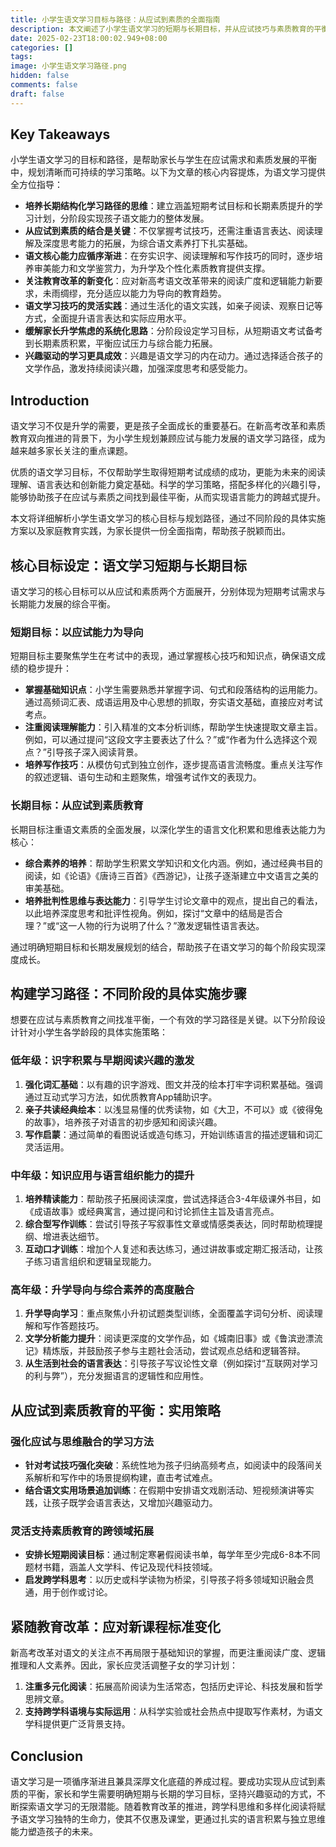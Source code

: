 ```yaml
---
title: 小学生语文学习目标与路径：从应试到素质的全面指南
description: 本文阐述了小学生语文学习的短期与长期目标，并从应试技巧与素质教育的平衡入手，详细解读了不同阶段的学习路径与实践方案，帮助家长构建高效的学习策略。
date: 2025-02-23T18:00:02.949+08:00
categories: []
tags: 
image: 小学生语文学习路径.png
hidden: false
comments: false
draft: false
---
```


## Key Takeaways
小学生语文学习的目标和路径，是帮助家长与学生在应试需求和素质发展的平衡中，规划清晰而可持续的学习策略。以下为文章的核心内容提炼，为语文学习提供全方位指导：

- **培养长期结构化学习路径的思维**：建立涵盖短期考试目标和长期素质提升的学习计划，分阶段实现孩子语文能力的整体发展。
- **从应试到素质的结合是关键**：不仅掌握考试技巧，还需注重语言表达、阅读理解及深度思考能力的拓展，为综合语文素养打下扎实基础。
- **语文核心能力应循序渐进**：在夯实识字、阅读理解和写作技巧的同时，逐步培养审美能力和文学鉴赏力，为升学及个性化素质教育提供支撑。
- **关注教育改革的新变化**：应对新高考语文改革带来的阅读广度和逻辑能力新要求，未雨绸缪，充分适应以能力为导向的教育趋势。
- **语文学习技巧的灵活实践**：通过生活化的语文实践，如亲子阅读、观察日记等方式，全面提升语言表达和实际应用水平。
- **缓解家长升学焦虑的系统化思路**：分阶段设定学习目标，从短期语文考试备考到长期素质积累，平衡应试压力与综合能力拓展。
- **兴趣驱动的学习更具成效**：兴趣是语文学习的内在动力。通过选择适合孩子的文学作品，激发持续阅读兴趣，加强深度思考和感受能力。

## Introduction
语文学习不仅是升学的需要，更是孩子全面成长的重要基石。在新高考改革和素质教育双向推进的背景下，为小学生规划兼顾应试与能力发展的语文学习路径，成为越来越多家长关注的重点课题。

优质的语文学习目标，不仅帮助学生取得短期考试成绩的成功，更能为未来的阅读理解、语言表达和创新能力奠定基础。科学的学习策略，搭配多样化的兴趣引导，能够协助孩子在应试与素质之间找到最佳平衡，从而实现语言能力的跨越式提升。

本文将详细解析小学生语文学习的核心目标与规划路径，通过不同阶段的具体实施方案以及家庭教育实践，为家长提供一份全面指南，帮助孩子脱颖而出。

## 核心目标设定：语文学习短期与长期目标
语文学习的核心目标可以从应试和素质两个方面展开，分别体现为短期考试需求与长期能力发展的综合平衡。

### 短期目标：以应试能力为导向
短期目标主要聚焦学生在考试中的表现，通过掌握核心技巧和知识点，确保语文成绩的稳步提升：
- **掌握基础知识点**：小学生需要熟悉并掌握字词、句式和段落结构的运用能力。通过高频词汇表、成语运用及中心思想的抓取，夯实语文基础，直接应对考试考点。  
- **注重阅读理解能力**：引入精准的文本分析训练，帮助学生快速提取文章主旨。例如，可以通过提问“这段文字主要表达了什么？”或“作者为什么选择这个观点？”引导孩子深入阅读背景。  
- **培养写作技巧**：从模仿句式到独立创作，逐步提高语言流畅度。重点关注写作的叙述逻辑、语句生动和主题聚焦，增强考试作文的表现力。

### 长期目标：从应试到素质教育
长期目标注重语文素质的全面发展，以深化学生的语言文化积累和思维表达能力为核心：
- **综合素养的培养**：帮助学生积累文学知识和文化内涵。例如，通过经典书目的阅读，如《论语》《唐诗三百首》《西游记》，让孩子逐渐建立中文语言之美的审美基础。  
- **培养批判性思维与表达能力**：引导学生讨论文章中的观点，提出自己的看法，以此培养深度思考和批评性视角。例如，探讨“文章中的结局是否合理？”或“这一人物的行为说明了什么？”激发逻辑性语言表达。

通过明确短期目标和长期发展规划的结合，帮助孩子在语文学习的每个阶段实现深度成长。

## 构建学习路径：不同阶段的具体实施步骤
想要在应试与素质教育之间找准平衡，一个有效的学习路径是关键。以下分阶段设计针对小学生各学龄段的具体实施策略：

### 低年级：识字积累与早期阅读兴趣的激发
1. **强化词汇基础**：以有趣的识字游戏、图文并茂的绘本打牢字词积累基础。强调通过互动式学习方法，如优质教育App辅助识字。  
2. **亲子共读经典绘本**：以浅显易懂的优秀读物，如《大卫，不可以》或《彼得兔的故事》，培养孩子对语言的初步感知和阅读兴趣。  
3. **写作启蒙**：通过简单的看图说话或造句练习，开始训练语言的描述逻辑和词汇灵活运用。

### 中年级：知识应用与语言组织能力的提升
1. **培养精读能力**：帮助孩子拓展阅读深度，尝试选择适合3-4年级课外书目，如《成语故事》或经典寓言，通过提问和讨论抓住主旨及语言亮点。  
2. **综合型写作训练**：尝试引导孩子写叙事性文章或情感类表达，同时帮助梳理提纲、增进表达细节。  
3. **互动口才训练**：增加个人复述和表达练习，通过讲故事或定期汇报活动，让孩子练习语言组织和逻辑呈现能力。

### 高年级：升学导向与综合素养的高度融合
1. **升学导向学习**：重点聚焦小升初试题类型训练，全面覆盖字词句分析、阅读理解和写作答题技巧。  
2. **文学分析能力提升**：阅读更深度的文学作品，如《城南旧事》或《鲁滨逊漂流记》精炼版，并鼓励孩子参与主题社会活动，尝试观点总结和逻辑答辩。  
3. **从生活到社会的语言表达**：引导孩子写议论性文章（例如探讨“互联网对学习的利与弊”），充分发掘语言的逻辑性和应用性。

## 从应试到素质教育的平衡：实用策略
### 强化应试与思维融合的学习方法
- **针对考试技巧强化突破**：系统性地为孩子归纳高频考点，如阅读中的段落间关系解析和写作中的场景提纲构建，直击考试难点。  
- **结合语文实用场景追加训练**：在假期中安排语文戏剧活动、短视频演讲等实践，让孩子既学会语言表达，又增加兴趣驱动力。

### 灵活支持素质教育的跨领域拓展
- **安排长短期阅读目标**：通过制定寒暑假阅读书单，每学年至少完成6-8本不同题材书籍，涵盖人文学科、传记及现代科技领域。  
- **启发跨学科思考**：以历史或科学读物为桥梁，引导孩子将多领域知识融会贯通，用于创作或讨论。

## 紧随教育改革：应对新课程标准变化
新高考改革对语文的关注点不再局限于基础知识的掌握，而更注重阅读广度、逻辑推理和人文素养。因此，家长应灵活调整子女的学习计划：

1. **注重多元化阅读**：拓展高阶阅读为生活常态，包括历史评论、科技发展和哲学思辨文章。
2. **支持跨学科语境与实际运用**：从科学实验或社会热点中提取写作素材，为语文学科提供更广泛背景支持。

## Conclusion
语文学习是一项循序渐进且兼具深厚文化底蕴的养成过程。要成功实现从应试到素质的平衡，家长和学生需要明确短期与长期的学习目标，坚持兴趣驱动的方式，不断探索语文学习的无限潜能。随着教育改革的推进，跨学科思维和多样化阅读将赋予语文学习独特的生命力，使其不仅惠及课堂，更通过扎实的语言积累与独立思维能力塑造孩子的未来。